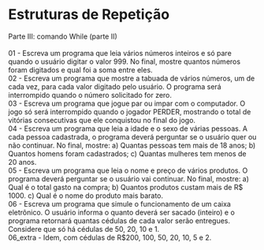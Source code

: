 # Estruturas de Repetição
Parte III: comando While (parte II) <br><br>
01 - Escreva um programa que leia vários números inteiros e só pare quando o usuário digitar o valor 999. No final, mostre quantos números foram digitados e qual foi a soma entre eles. <br>
02 - Escreva um programa que mostre a tabuada de vários números, um de cada vez, para cada valor digitado pelo usuário. O programa será interrompido quando o número solicitado for zero. <br>
03 - Escreva um programa que jogue par ou impar com o computador. O jogo só será interrompido quando o jogador PERDER, mostrando o total de vitórias consecutivas que ele conquistou no final do jogo. <br>
04 - Escreva um programa que leia a idade e o sexo de várias pessoas. A cada pessoa cadastrada, o programa deverá perguntar se o usuário quer ou não continuar. No final, mostre: a)	Quantas pessoas tem mais de 18 anos; b)	Quantos homens foram cadastrados; c)	Quantas mulheres tem menos de 20 anos. <br>
05 - Escreva um programa que leia o nome e preço de vários produtos. O programa deverá perguntar se o usuário vai continuar. No final, mostre: a)	Qual é o total gasto na compra; b)	Quantos produtos custam mais de R$ 1000. c)	Qual é o nome do produto mais barato. <br>
06 - Escreva um programa que simule o funcionamento de um caixa eletrônico. O usuário informa o quanto deverá ser sacado (inteiro) e o programa retornará quantas cédulas de cada valor serão entregues. Considere que só há cédulas de 50, 20, 10 e 1. <br>
06_extra - Idem, com cédulas de R$200, 100, 50, 20, 10, 5 e 2. <br>
